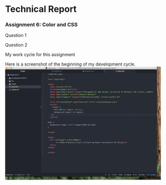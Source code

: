 <!DOCTYPE md>

<h1>Technical Report</h1>
<h3>Assignment 6: Color and CSS</h3>

<p>Question 1
</p>

<p>Question 2
</p>

<p>My work cycle for this assignment
</p>

<p>Here is a screenshot of the beginning of my development cycle.<br/>
<img src="./images/assignment-6-screenshot.png/">
</p>
